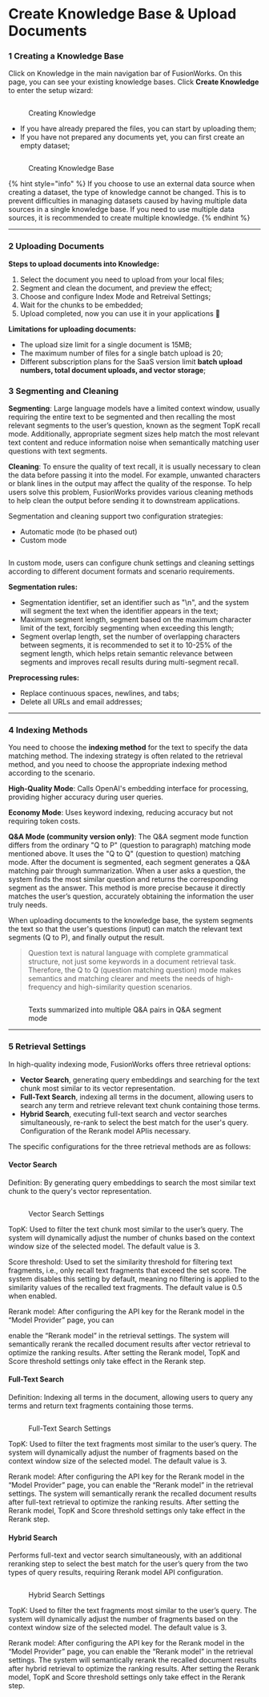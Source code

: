 # Create Knowledge Base & Upload Documents

### 1 Creating a Knowledge Base

Click on Knowledge in the main navigation bar of FusionWorks. On this page, you can see your existing knowledge bases. Click **Create Knowledge** to enter the setup wizard:

<figure><img src="../../.gitbook/assets/guides/knowledge-base/create-knowledge.png" alt=""><figcaption><p>Creating Knowledge</p></figcaption></figure>

* If you have already prepared the files, you can start by uploading them;
* If you have not prepared any documents yet, you can first create an empty dataset;

<figure><img src="../../.gitbook/assets/guides/knowledge-base/create-knowledge-2.png" alt=""><figcaption><p>Creating Knowledge Base</p></figcaption></figure>

{% hint style="info" %}
If you choose to use an external data source when creating a dataset, the type of knowledge cannot be changed. This is to prevent difficulties in managing datasets caused by having multiple data sources in a single knowledge base. If you need to use multiple data sources, it is recommended to create multiple knowledge.
{% endhint %}

***

### 2 Uploading Documents

**Steps to upload documents into Knowledge:**

1. Select the document you need to upload from your local files;
2. Segment and clean the document, and preview the effect;
3. Choose and configure Index Mode and Retreival Settings;
4. Wait for the chunks to be embedded;
5. Upload completed, now you can use it in your applications 🎉

**Limitations for uploading documents:**

* The upload size limit for a single document is 15MB;
* The maximum number of files for a single batch upload is 20;
* Different subscription plans for the SaaS version limit **batch upload numbers, total document uploads, and vector storage**;

### 3 Segmenting and Cleaning

**Segmenting**: Large language models have a limited context window, usually requiring the entire text to be segmented and then recalling the most relevant segments to the user’s question, known as the segment TopK recall mode. Additionally, appropriate segment sizes help match the most relevant text content and reduce information noise when semantically matching user questions with text segments.

**Cleaning**: To ensure the quality of text recall, it is usually necessary to clean the data before passing it into the model. For example, unwanted characters or blank lines in the output may affect the quality of the response. To help users solve this problem, FusionWorks provides various cleaning methods to help clean the output before sending it to downstream applications.

Segmentation and cleaning support two configuration strategies:

* Automatic mode (to be phased out)
* Custom mode

<figure><img src="../../.gitbook/assets/guides/knowledge-base/custom-chunk-settings.png" alt=""><figcaption></figcaption></figure>

In custom mode, users can configure chunk settings and cleaning settings according to different document formats and scenario requirements.

**Segmentation rules:**

* Segmentation identifier, set an identifier such as "\n", and the system will segment the text when the identifier appears in the text;
* Maximum segment length, segment based on the maximum character limit of the text, forcibly segmenting when exceeding this length;
* Segment overlap length, set the number of overlapping characters between segments, it is recommended to set it to 10-25% of the segment length, which helps retain semantic relevance between segments and improves recall results during multi-segment recall.

**Preprocessing rules:**

* Replace continuous spaces, newlines, and tabs;
* Delete all URLs and email addresses;

***

### 4 Indexing Methods

You need to choose the **indexing method** for the text to specify the data matching method. The indexing strategy is often related to the retrieval method, and you need to choose the appropriate indexing method according to the scenario.

**High-Quality Mode**: Calls OpenAI's embedding interface for processing, providing higher accuracy during user queries.

**Economy Mode**: Uses keyword indexing, reducing accuracy but not requiring token costs.

**Q\&A Mode (community version only)**: The Q\&A segment mode function differs from the ordinary "Q to P" (question to paragraph) matching mode mentioned above. It uses the "Q to Q" (question to question) matching mode. After the document is segmented, each segment generates a Q\&A matching pair through summarization. When a user asks a question, the system finds the most similar question and returns the corresponding segment as the answer. This method is more precise because it directly matches the user’s question, accurately obtaining the information the user truly needs.

When uploading documents to the knowledge base, the system segments the text so that the user's questions (input) can match the relevant text segments (Q to P), and finally output the result.

> Question text is natural language with complete grammatical structure, not just some keywords in a document retrieval task. Therefore, the Q to Q (question matching question) mode makes semantics and matching clearer and meets the needs of high-frequency and high-similarity question scenarios.

<figure><img src="../../.gitbook/assets/qa.png" alt=""><figcaption><p>Texts summarized into multiple Q&#x26;A pairs in Q&#x26;A segment mode</p></figcaption></figure>

***

### 5 Retrieval Settings

In high-quality indexing mode, FusionWorks offers three retrieval options:

* **Vector Search**, generating query embeddings and searching for the text chunk most similar to its vector representation.
* **Full-Text Search**, indexing all terms in the document, allowing users to search any term and retrieve relevant text chunk containing those terms.
* **Hybrid Search**, executing full-text search and vector searches simultaneously, re-rank to select the best match for the user's query. Configuration of the Rerank model APIis necessary.

The specific configurations for the three retrieval methods are as follows:

#### **Vector Search**

Definition: By generating query embeddings to search the most similar text chunk to the query's vector representation.

<figure><img src="../../.gitbook/assets/verctor_search.png" alt=""><figcaption><p>Vector Search Settings</p></figcaption></figure>

TopK: Used to filter the text chunk most similar to the user’s query. The system will dynamically adjust the number of chunks based on the context window size of the selected model. The default value is 3.

Score threshold: Used to set the similarity threshold for filtering text fragments, i.e., only recall text fragments that exceed the set score. The system disables this setting by default, meaning no filtering is applied to the similarity values of the recalled text fragments. The default value is 0.5 when enabled.

Rerank model: After configuring the API key for the Rerank model in the “Model Provider” page, you can

enable the “Rerank model” in the retrieval settings. The system will semantically rerank the recalled document results after vector retrieval to optimize the ranking results. After setting the Rerank model, TopK and Score threshold settings only take effect in the Rerank step.

#### **Full-Text Search**

Definition: Indexing all terms in the document, allowing users to query any terms and return text fragments containing those terms.

<figure><img src="../../.gitbook/assets/full-text.png" alt=""><figcaption><p>Full-Text Search Settings</p></figcaption></figure>

TopK: Used to filter the text fragments most similar to the user’s query. The system will dynamically adjust the number of fragments based on the context window size of the selected model. The default value is 3.

Rerank model: After configuring the API key for the Rerank model in the “Model Provider” page, you can enable the “Rerank model” in the retrieval settings. The system will semantically rerank the recalled document results after full-text retrieval to optimize the ranking results. After setting the Rerank model, TopK and Score threshold settings only take effect in the Rerank step.

#### **Hybrid Search**

Performs full-text and vector search simultaneously, with an additional reranking step to select the best match for the user’s query from the two types of query results, requiring Rerank model API configuration.

<figure><img src="../../.gitbook/assets/hybrid.png" alt=""><figcaption><p>Hybrid Search Settings</p></figcaption></figure>

TopK: Used to filter the text fragments most similar to the user’s query. The system will dynamically adjust the number of fragments based on the context window size of the selected model. The default value is 3.

Rerank model: After configuring the API key for the Rerank model in the “Model Provider” page, you can enable the “Rerank model” in the retrieval settings. The system will semantically rerank the recalled document results after hybrid retrieval to optimize the ranking results. After setting the Rerank model, TopK and Score threshold settings only take effect in the Rerank step.
